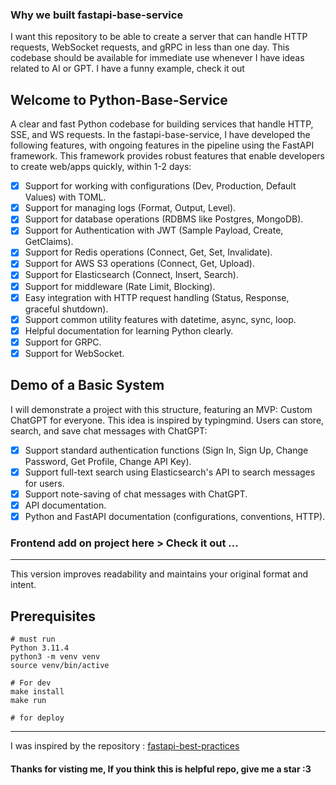 ### Why we built fastapi-base-service 
I want this repository to be able to create a server that can handle HTTP requests, WebSocket requests, and gRPC in less than one day. This codebase should be available for immediate use whenever I have ideas related to AI or GPT. I have a funny example, check it out



## Welcome to Python-Base-Service
A clear and fast Python codebase for building services that handle HTTP, SSE, and WS requests. In the fastapi-base-service, I have developed the following features, with ongoing features in the pipeline using the FastAPI framework. This framework provides robust features that enable developers to create web/apps quickly, within 1-2 days:

- [x] Support for working with configurations (Dev, Production, Default Values) with TOML. 
- [x] Support for managing logs (Format, Output, Level).
- [x] Support for database operations (RDBMS like Postgres, MongoDB).
- [x] Support for Authentication with JWT (Sample Payload, Create, GetClaims).
- [x] Support for Redis operations (Connect, Get, Set, Invalidate).
- [x] Support for AWS S3 operations (Connect, Get, Upload).
- [x] Support for Elasticsearch (Connect, Insert, Search).
- [x] Support for middleware (Rate Limit, Blocking).
- [x] Easy integration with HTTP request handling (Status, Response, graceful shutdown).
- [x] Support common utility features with datetime, async, sync, loop.
- [x] Helpful documentation for learning Python clearly.
- [x] Support for GRPC.
- [x] Support for WebSocket.

## Demo of a Basic System
I will demonstrate a project with this structure, featuring an MVP: Custom ChatGPT for everyone. This idea is inspired by typingmind. Users can store, search, and save chat messages with ChatGPT:

- [x] Support standard authentication functions (Sign In, Sign Up, Change Password, Get Profile, Change API Key).
- [x] Support full-text search using Elasticsearch's API to search messages for users.
- [x] Support note-saving of chat messages with ChatGPT.
- [x] API documentation.
- [x] Python and FastAPI documentation (configurations, conventions, HTTP).

### Frontend add on project here > Check it out ...

---


This version improves readability and maintains your original format and intent.

## Prerequisites
```
# must run
Python 3.11.4
python3 -m venv venv
source venv/bin/active

# For dev
make install
make run

# for deploy

```

---
I was inspired by the repository : [fastapi-best-practices]("https://github.com/zhanymkanov/fastapi-best-practices")

#### Thanks for visting me, If you think this is helpful repo, give me a star :3